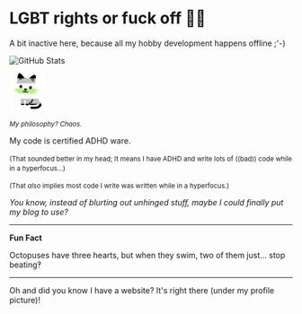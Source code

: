 # LGBT rights or fuck off 🏳️‍🌈

A bit inactive here, because all my hobby development happens offline ;'-)

![GitHub Stats](https://github-readme-stats.vercel.app/api/top-langs/?username=in-a-dil-emma&theme=default&show_icons=true&hide_border=true&layout=compact)

<img src="agender-cat.svg" alt="" width="64" height="64" />

<small><i>My philosophy? Chaos.</i></small>

My code is certified ADHD ware.

<small>(That sounded better in my head; It means I have ADHD and write lots of ((bad)) code while in a hyperfocus...)</small>

<small>(That _also_ implies most code I write was written while in a hyperfocus.)</small>

_You know, instead of blurting out unhinged stuff, maybe I could finally put my blog to use?_

---

**Fun Fact**

Octopuses have three hearts, but when they swim, two of them just... stop beating‽

---

Oh and did you know I have a website? It's right there (under my profile picture)!
